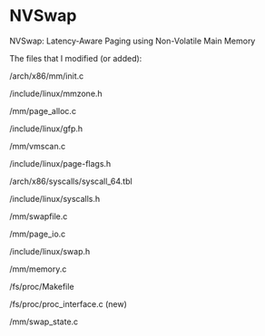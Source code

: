 # NVSwap
NVSwap: Latency-Aware Paging using Non-Volatile Main Memory

The files that I modified (or added):

/arch/x86/mm/init.c

/include/linux/mmzone.h

/mm/page_alloc.c

/include/linux/gfp.h

/mm/vmscan.c

/include/linux/page-flags.h

/arch/x86/syscalls/syscall_64.tbl

/include/linux/syscalls.h

/mm/swapfile.c

/mm/page_io.c

/include/linux/swap.h

/mm/memory.c

/fs/proc/Makefile

/fs/proc/proc_interface.c (new)

/mm/swap_state.c

